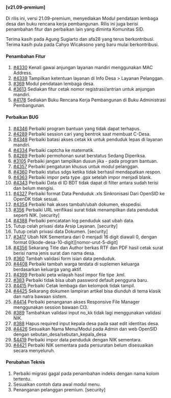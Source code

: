 #### [v21.09-premium]

Di rilis ini, versi 21.09-premium, menyediakan Modul pendataan lembaga desa dan buku rencana kerja pembangunan. Rilis ini juga berisi penambahan fitur dan perbaikan lain yang diminta Komunitas SID.

Terima kasih pada Agung Sugiarto dan afa28 yang terus berkontribusi. Terima kasih pula pada Cahyo Wicaksono yang baru mulai berkontribusi.

#### Penambahan Fitur

1. [#4330](https://github.com/OpenSID/OpenSID/issues/4330) Kenali gawai anjungan layanan mandiri menggunakan MAC Address.
2. [#4339](https://github.com/OpenSID/OpenSID/issues/4339) Tampilkan ketentuan layanan di Info Desa > Layanan Pelanggan.
3. [#369](https://github.com/OpenSID/premium/issues/369) Modul pendataan lembaga desa.
4. [#3613](https://github.com/OpenSID/OpenSID/issues/3613) Sediakan fitur cetak nomor registrasi/antrian untuk anjungan mandiri.
5. [#4178](https://github.com/OpenSID/OpenSID/issues/4178) Sediakan Buku Rencana Kerja Pembangunan di Buku Administrasi Pembangunan.

#### Perbaikan BUG

1. [#4346](https://github.com/OpenSID/OpenSID/issues/4346) Perbaiki program bantuan yang tidak dapat terhapus.
2. [#4289](https://github.com/OpenSID/OpenSID/issues/4289) Perbaiki session cari yang bentrok saat membuat C-Desa.
3. [#4348](https://github.com/OpenSID/OpenSID/issues/4348) Perbaiki batasi akses cetak kk untuk penduduk lepas di layanan mandiri.
4. [#4334](https://github.com/OpenSID/OpenSID/issues/4334) Perbaiki captcha ke matematik.
5. [#4269](https://github.com/OpenSID/OpenSID/issues/4269) Perbaiki permohonan surat berstatus Sedang Diperiksa.
6. [#3105](https://github.com/OpenSID/OpenSID/issues/3105) Perbaiki jangan tampilkan dusun jika - pada program bantuan.
7. [#4357](https://github.com/OpenSID/OpenSID/issues/4357) Perbaiki pengaturan khusus untuk modul pelanggan.
8. [#4360](https://github.com/OpenSID/OpenSID/issues/4360) Perbaiki status sdgs ketika tidak berhasil mendapatkan respon.
9. [#4363](https://github.com/OpenSID/OpenSID/issues/4363) Perbaiki impor peta type .gpx setelah impor menjadi blank.
10. [#4343](https://github.com/OpenSID/OpenSID/issues/4343) Perbaiki Data di ID BDT tidak dapat di filter antara sudah terisi dan belum mengisi.
11. [#4327](https://github.com/OpenSID/OpenSID/issues/4327) Perbaiki format Data Penduduk .xls Sinkronisasi Dari OpenSID ke OpenDK tidak sesuai.
12. [#4354](https://github.com/OpenSID/OpenSID/issues/4354) Perbaiki hak akses tambah/ubah dokumen, ekspedisi.
13. [#356](https://github.com/OpenSID/premium/issues/356) Perbaiki URL verifikasi surat tidak menampilkan data penduduk seperti NIK. [security]
14. [#4388](https://github.com/OpenSID/OpenSID/issues/4388) Perbaiki pencatatan log penduduk saat ubah data.
15. Tutup celah privasi data Arsip Layanan. [security]
16. Tutup celah privasi data Dokumen. [security]
17. [#3417](https://github.com/OpenSID/OpenSID/issues/3417) Ubah NIK Sementara dari 0 menjadi 16 digit diawali 0, dengan format 0[kode-desa-10-digit][nomor-urut-5-digit]
18. [#4356](https://github.com/OpenSID/OpenSID/issues/4356) Sekarang Title dan Author berkas RTF dan PDF hasil cetak surat berisi nama jenis surat dan nama desa.
19. [#360](https://github.com/OpenSID/premium/issues/360) Tambah validasi form isian data penduduk.
20. [#4408](https://github.com/OpenSID/OpenSID/issues/4408) Perbaiki tambah warga terdata di suplemen keluarga berdasarkan keluarga yang aktif.
21. [#4399](https://github.com/OpenSID/OpenSID/issues/4399) Perbaiki peta wilayah hasil impor file tipe .kml.
22. [#383](https://github.com/OpenSID/premium/issues/383) Perbaiki tidak bisa ubah password default pengguna baru.
23. [#4415](https://github.com/OpenSID/OpenSID/issues/4415) Perbaiki Cetak lembaga dan kelompok tidak tampil.
24. [#4425](https://github.com/OpenSID/OpenSID/issues/4425) Sekarang dokumen lampiran artikel bisa diunduh di tema klasik dan natra bawaan sistem.
25. [#4414](https://github.com/OpenSID/OpenSID/issues/4414) Perbaiki penanganan akses Responsive File Manager menggunakan session bawaan CI3.
26. [#389](https://github.com/OpenSID/premium/issues/389) Tambahkan validasi input no_kk tidak lagi menggunakan validasi NIK.
27. [#388](https://github.com/OpenSID/OpenSID/issues/388) Hapus required input kepala desa pada saat edit identitas desa.
28. [#4426](https://github.com/OpenSID/OpenSID/issues/4426) Sesuaikan Nama Menu/Modul pada Admin dan web OpenSID dengan sebutan_desa/sebutan_kepala_desa
29. [\$4419](https://github.com/OpenSID/OpenSID/issues/4419) Perbaiki impor data penduduk dengan NIK sementara.
30. [#4421](https://github.com/OpenSID/OpenSID/issues/4421) Perbaiki NIK sementara pada persuratan belum disesuaikan secara menyeluruh.

#### Perubahan Teknis

1. Perbaiki migrasi gagal pada penambahan indeks dengan nama kolom tertentu.
2. Sesuaikan contoh data awal modul menu.
3. Penanganan pelanggan premium. [security]
